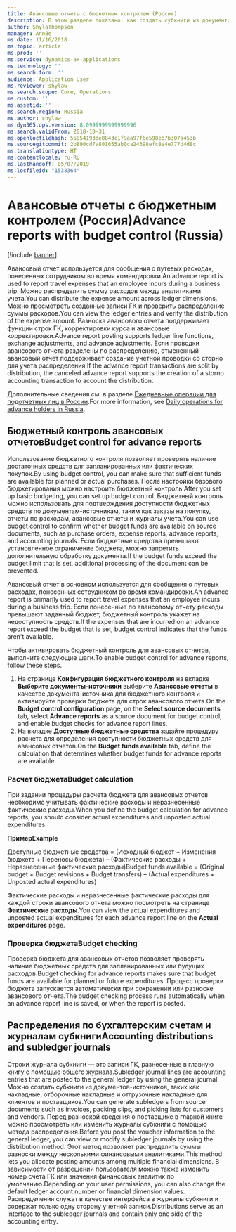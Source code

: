 ```yaml
---
title: Авансовые отчеты с бюджетным контролем (Россия)
description: В этом разделе показано, как создать субкниги из документов-источников, таких как накладные, отборочные накладные и отгрузочные накладные для клиентов и поставщиков.
author: ShylaThompson
manager: AnnBe
ms.date: 11/16/2018
ms.topic: article
ms.prod: ''
ms.service: dynamics-ax-applications
ms.technology: ''
ms.search.form: ''
audience: Application User
ms.reviewer: shylaw
ms.search.scope: Core, Operations
ms.custom: ''
ms.assetid: ''
ms.search.region: Russia
ms.author: shylaw
ms.dyn365.ops.version: 8.0999999999999996
ms.search.validFrom: 2018-10-31
ms.openlocfilehash: 56854193de8843c1f9aa97f6e598e67b307a453b
ms.sourcegitcommit: 2b890cd7a801055ab0ca24398efc8e4e777d4d8c
ms.translationtype: HT
ms.contentlocale: ru-RU
ms.lasthandoff: 05/07/2019
ms.locfileid: "1538364"
---
```

# <a name="advance-reports-with-budget-control-russia"></a><span data-ttu-id="75ccc-103">Авансовые отчеты с бюджетным контролем (Россия)</span><span class="sxs-lookup"><span data-stu-id="75ccc-103">Advance reports with budget control (Russia)</span></span>

[!include [banner](../includes/banner.md)]

<span data-ttu-id="75ccc-104">Авансовый отчет используется для сообщения о путевых расходах, понесенных сотрудником во время командировки.</span><span class="sxs-lookup"><span data-stu-id="75ccc-104">An advance report is used to report travel expenses that an employee incurs during a business trip.</span></span> <span data-ttu-id="75ccc-105">Можно распределить сумму расходов между аналитиками учета.</span><span class="sxs-lookup"><span data-stu-id="75ccc-105">You can distribute the expense amount across ledger dimensions.</span></span> <span data-ttu-id="75ccc-106">Можно просмотреть созданные записи ГК и проверить распределение суммы расходов.</span><span class="sxs-lookup"><span data-stu-id="75ccc-106">You can view the ledger entries and verify the distribution of the expense amount.</span></span> <span data-ttu-id="75ccc-107">Разноска авансового отчета поддерживает функции строк ГК, корректировки курса и авансовые корректировки.</span><span class="sxs-lookup"><span data-stu-id="75ccc-107">Advance report posting supports ledger line functions, exchange adjustments, and advance adjustments.</span></span> <span data-ttu-id="75ccc-108">Если проводки авансового отчета разделены по распределению, отмененный авансовый отчет поддерживает создание учетной проводки со сторно для учета распределения.</span><span class="sxs-lookup"><span data-stu-id="75ccc-108">If the advance report transactions are split by distribution, the canceled advance report supports the creation of a storno accounting transaction to account the distribution.</span></span>

<span data-ttu-id="75ccc-109">Дополнительные сведения см. в разделе [Ежедневные операции для подотчетных лиц в России](rus-advance-holders-daily-operations.md).</span><span class="sxs-lookup"><span data-stu-id="75ccc-109">For more information, see [Daily operations for advance holders in Russia](rus-advance-holders-daily-operations.md).</span></span>

## <a name="budget-control-for-advance-reports"></a><span data-ttu-id="75ccc-110">Бюджетный контроль авансовых отчетов</span><span class="sxs-lookup"><span data-stu-id="75ccc-110">Budget control for advance reports</span></span>

<span data-ttu-id="75ccc-111">Использование бюджетного контроля позволяет проверять наличие достаточных средств для запланированных или фактических покупок.</span><span class="sxs-lookup"><span data-stu-id="75ccc-111">By using budget control, you can make sure that sufficient funds are available for planned or actual purchases.</span></span> <span data-ttu-id="75ccc-112">После настройки базового бюджетирования можно настроить бюджетный контроль.</span><span class="sxs-lookup"><span data-stu-id="75ccc-112">After you set up basic budgeting, you can set up budget control.</span></span> <span data-ttu-id="75ccc-113">Бюджетный контроль можно использовать для подтверждения доступности бюджетных средств по документам-источникам, таким как заказы на покупку, отчеты по расходам, авансовые отчеты и журналы учета.</span><span class="sxs-lookup"><span data-stu-id="75ccc-113">You can use budget control to confirm whether budget funds are available on source documents, such as purchase orders, expense reports, advance reports, and accounting journals.</span></span> <span data-ttu-id="75ccc-114">Если бюджетные средства превышают установленное ограничение бюджета, можно запретить дополнительную обработку документа.</span><span class="sxs-lookup"><span data-stu-id="75ccc-114">If the budget funds exceed the budget limit that is set, additional processing of the document can be prevented.</span></span>

<span data-ttu-id="75ccc-115">Авансовый отчет в основном используется для сообщения о путевых расходах, понесенных сотрудником во время командировки.</span><span class="sxs-lookup"><span data-stu-id="75ccc-115">An advance report is primarily used to report travel expenses that an employee incurs during a business trip.</span></span> <span data-ttu-id="75ccc-116">Если понесенные по авансовому отчету расходы превышают заданный бюджет, бюджетный контроль укажет на недоступность средств.</span><span class="sxs-lookup"><span data-stu-id="75ccc-116">If the expenses that are incurred on an advance report exceed the budget that is set, budget control indicates that the funds aren't available.</span></span>

<span data-ttu-id="75ccc-117">Чтобы активировать бюджетный контроль для авансовых отчетов, выполните следующие шаги.</span><span class="sxs-lookup"><span data-stu-id="75ccc-117">To enable budget control for advance reports, follow these steps.</span></span>

1. <span data-ttu-id="75ccc-118">На странице **Конфигурация бюджетного контроля** на вкладке **Выберите документы-источники** выберите **Авансовые отчеты** в качестве документа-источника для бюджетного контроля и активируйте проверки бюджета для строк авансового отчета.</span><span class="sxs-lookup"><span data-stu-id="75ccc-118">On the **Budget control configuration** page, on the **Select source documents** tab, select **Advance reports** as a source document for budget control, and enable budget checks for advance report lines.</span></span>
2. <span data-ttu-id="75ccc-119">На вкладке **Доступные бюджетные средства** задайте процедуру расчета для определения доступности бюджетных средств для авансовых отчетов.</span><span class="sxs-lookup"><span data-stu-id="75ccc-119">On the **Budget funds available** tab, define the calculation that determines whether budget funds for advance reports are available.</span></span>

### <a name="budget-calculation"></a><span data-ttu-id="75ccc-120">Расчет бюджета</span><span class="sxs-lookup"><span data-stu-id="75ccc-120">Budget calculation</span></span>

<span data-ttu-id="75ccc-121">При задании процедуры расчета бюджета для авансовых отчетов необходимо учитывать фактические расходы и неразнесенные фактические расходы.</span><span class="sxs-lookup"><span data-stu-id="75ccc-121">When you define the budget calculation for advance reports, you should consider actual expenditures and unposted actual expenditures.</span></span>

<span data-ttu-id="75ccc-122">**Пример**</span><span class="sxs-lookup"><span data-stu-id="75ccc-122">**Example**</span></span>

<span data-ttu-id="75ccc-123">Доступные бюджетные средства = (Исходный бюджет + Изменения бюджета + Переносы бюджета) – (Фактические расходы + Неразнесенные фактические расходы)</span><span class="sxs-lookup"><span data-stu-id="75ccc-123">Budget funds available = (Original budget + Budget revisions + Budget transfers) – (Actual expenditures + Unposted actual expenditures)</span></span>

<span data-ttu-id="75ccc-124">Фактические расходы и неразнесенные фактические расходы для каждой строки авансового отчета можно посмотреть на странице **Фактические расходы**.</span><span class="sxs-lookup"><span data-stu-id="75ccc-124">You can view the actual expenditures and unposted actual expenditures for each advance report line on the **Actual expenditures** page.</span></span>

### <a name="budget-checking"></a><span data-ttu-id="75ccc-125">Проверка бюджета</span><span class="sxs-lookup"><span data-stu-id="75ccc-125">Budget checking</span></span>

<span data-ttu-id="75ccc-126">Проверка бюджета для авансовых отчетов позволяет проверять наличие бюджетных средств для запланированных или будущих расходов.</span><span class="sxs-lookup"><span data-stu-id="75ccc-126">Budget checking for advance reports makes sure that budget funds are available for planned or future expenditures.</span></span> <span data-ttu-id="75ccc-127">Процесс проверки бюджета запускается автоматически при сохранении или разноске авансового отчета.</span><span class="sxs-lookup"><span data-stu-id="75ccc-127">The budget checking process runs automatically when an advance report line is saved, or when the report is posted.</span></span>

## <a name="accounting-distributions-and-subledger-journals"></a><span data-ttu-id="75ccc-128">Распределения по бухгалтерским счетам и журналам субкниги</span><span class="sxs-lookup"><span data-stu-id="75ccc-128">Accounting distributions and subledger journals</span></span>

<span data-ttu-id="75ccc-129">Строки журнала субкниги — это записи ГК, разнесенные в главную книгу с помощью общего журнала.</span><span class="sxs-lookup"><span data-stu-id="75ccc-129">Subledger journal lines are accounting entries that are posted to the general ledger by using the general journal.</span></span> <span data-ttu-id="75ccc-130">Можно создать субкниги из документов-источников, таких как накладные, отборочные накладные и отгрузочные накладные для клиентов и поставщиков.</span><span class="sxs-lookup"><span data-stu-id="75ccc-130">You can generate subledgers from source documents such as invoices, packing slips, and picking lists for customers and vendors.</span></span> <span data-ttu-id="75ccc-131">Перед разноской сведения о поставщике в главной книге можно просмотреть или изменить журналы субкниги с помощью метода распределения.</span><span class="sxs-lookup"><span data-stu-id="75ccc-131">Before you post the voucher information to the general ledger, you can view or modify subledger journals by using the distribution method.</span></span> <span data-ttu-id="75ccc-132">Этот метод позволяет распределить суммы разноски между несколькими финансовыми аналитиками.</span><span class="sxs-lookup"><span data-stu-id="75ccc-132">This method lets you allocate posting amounts among multiple financial dimensions.</span></span> <span data-ttu-id="75ccc-133">В зависимости от разрешений пользователя можно также изменить номер счета ГК или значения финансовых аналитик по умолчанию.</span><span class="sxs-lookup"><span data-stu-id="75ccc-133">Depending on your user permissions, you can also change the default ledger account number or financial dimension values.</span></span> <span data-ttu-id="75ccc-134">Распределения служат в качестве интерфейса в журналы субкниги и содержат только одну сторону учетной записи.</span><span class="sxs-lookup"><span data-stu-id="75ccc-134">Distributions serve as an interface to the subledger journals and contain only one side of the accounting entry.</span></span>
